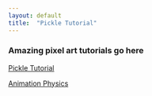 ```yaml
---
layout: default
title:  "Pickle Tutorial"
---
```


### Amazing pixel art tutorials go here

[Pickle Tutorial](pickle.html)

[Animation Physics](physics.html) 
